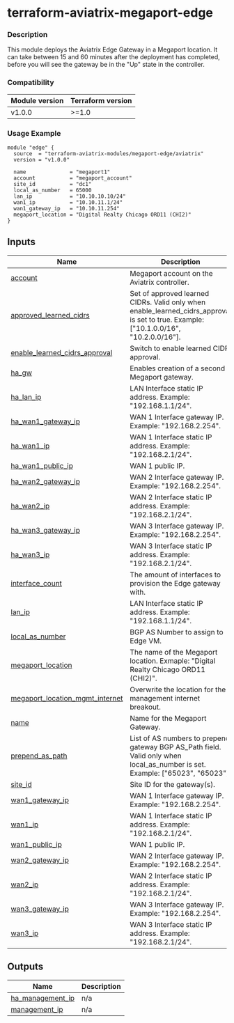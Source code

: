 <!-- BEGIN_TF_DOCS -->
# terraform-aviatrix-megaport-edge

### Description
This module deploys the Aviatrix Edge Gateway in a Megaport location. It can take between 15 and 60 minutes after the deployment has completed, before you will see the gateway be in the "Up" state in the controller.

### Compatibility
Module version | Terraform version
:--- | :---
v1.0.0 | >=1.0 | 7.1 | >= 3.1.0

### Usage Example
```hcl
module "edge" {
  source  = "terraform-aviatrix-modules/megaport-edge/aviatrix"
  version = "v1.0.0"

  name              = "megaport1"
  account           = "megaport_account"
  site_id           = "dc1"
  local_as_number   = 65000
  lan_ip            = "10.10.10.10/24"
  wan1_ip           = "10.10.11.1/24"
  wan1_gateway_ip   = "10.10.11.254"
  megaport_location = "Digital Realty Chicago ORD11 (CHI2)"
}
```
## Inputs

| Name | Description | Type | Default | Required |
|------|-------------|------|---------|:--------:|
| <a name="input_account"></a> [account](#input\_account) | Megaport account on the Aviatrix controller. | `string` | n/a | yes |
| <a name="input_approved_learned_cidrs"></a> [approved\_learned\_cidrs](#input\_approved\_learned\_cidrs) | Set of approved learned CIDRs. Valid only when enable\_learned\_cidrs\_approval is set to true. Example: ["10.1.0.0/16", "10.2.0.0/16"]. | `list(string)` | `null` | no |
| <a name="input_enable_learned_cidrs_approval"></a> [enable\_learned\_cidrs\_approval](#input\_enable\_learned\_cidrs\_approval) | Switch to enable learned CIDR approval. | `bool` | `null` | no |
| <a name="input_ha_gw"></a> [ha\_gw](#input\_ha\_gw) | Enables creation of a second Megaport gateway. | `bool` | `false` | no |
| <a name="input_ha_lan_ip"></a> [ha\_lan\_ip](#input\_ha\_lan\_ip) | LAN Interface static IP address. Example: "192.168.1.1/24". | `string` | `""` | no |
| <a name="input_ha_wan1_gateway_ip"></a> [ha\_wan1\_gateway\_ip](#input\_ha\_wan1\_gateway\_ip) | WAN 1 Interface gateway IP. Example: "192.168.2.254". | `string` | `""` | no |
| <a name="input_ha_wan1_ip"></a> [ha\_wan1\_ip](#input\_ha\_wan1\_ip) | WAN 1 Interface static IP address. Example: "192.168.2.1/24". | `string` | `""` | no |
| <a name="input_ha_wan1_public_ip"></a> [ha\_wan1\_public\_ip](#input\_ha\_wan1\_public\_ip) | WAN 1 public IP. | `string` | `""` | no |
| <a name="input_ha_wan2_gateway_ip"></a> [ha\_wan2\_gateway\_ip](#input\_ha\_wan2\_gateway\_ip) | WAN 2 Interface gateway IP. Example: "192.168.2.254". | `string` | `""` | no |
| <a name="input_ha_wan2_ip"></a> [ha\_wan2\_ip](#input\_ha\_wan2\_ip) | WAN 2 Interface static IP address. Example: "192.168.2.1/24". | `string` | `""` | no |
| <a name="input_ha_wan3_gateway_ip"></a> [ha\_wan3\_gateway\_ip](#input\_ha\_wan3\_gateway\_ip) | WAN 3 Interface gateway IP. Example: "192.168.2.254". | `string` | `""` | no |
| <a name="input_ha_wan3_ip"></a> [ha\_wan3\_ip](#input\_ha\_wan3\_ip) | WAN 3 Interface static IP address. Example: "192.168.2.1/24". | `string` | `""` | no |
| <a name="input_interface_count"></a> [interface\_count](#input\_interface\_count) | The amount of interfaces to provision the Edge gateway with. | `number` | `3` | no |
| <a name="input_lan_ip"></a> [lan\_ip](#input\_lan\_ip) | LAN Interface static IP address. Example: "192.168.1.1/24". | `string` | n/a | yes |
| <a name="input_local_as_number"></a> [local\_as\_number](#input\_local\_as\_number) | BGP AS Number to assign to Edge VM. | `number` | `null` | no |
| <a name="input_megaport_location"></a> [megaport\_location](#input\_megaport\_location) | The name of the Megaport location. Exmaple: "Digital Realty Chicago ORD11 (CHI2)". | `string` | n/a | yes |
| <a name="input_megaport_location_mgmt_internet"></a> [megaport\_location\_mgmt\_internet](#input\_megaport\_location\_mgmt\_internet) | Overwrite the location for the management internet breakout. | `string` | `""` | no |
| <a name="input_name"></a> [name](#input\_name) | Name for the Megaport Gateway. | `string` | n/a | yes |
| <a name="input_prepend_as_path"></a> [prepend\_as\_path](#input\_prepend\_as\_path) | List of AS numbers to prepend gateway BGP AS\_Path field. Valid only when local\_as\_number is set. Example: ["65023", "65023"]. | `list(number)` | `null` | no |
| <a name="input_site_id"></a> [site\_id](#input\_site\_id) | Site ID for the gateway(s). | `string` | n/a | yes |
| <a name="input_wan1_gateway_ip"></a> [wan1\_gateway\_ip](#input\_wan1\_gateway\_ip) | WAN 1 Interface gateway IP. Example: "192.168.2.254". | `string` | n/a | yes |
| <a name="input_wan1_ip"></a> [wan1\_ip](#input\_wan1\_ip) | WAN 1 Interface static IP address. Example: "192.168.2.1/24". | `string` | n/a | yes |
| <a name="input_wan1_public_ip"></a> [wan1\_public\_ip](#input\_wan1\_public\_ip) | WAN 1 public IP. | `string` | `null` | no |
| <a name="input_wan2_gateway_ip"></a> [wan2\_gateway\_ip](#input\_wan2\_gateway\_ip) | WAN 2 Interface gateway IP. Example: "192.168.2.254". | `string` | `""` | no |
| <a name="input_wan2_ip"></a> [wan2\_ip](#input\_wan2\_ip) | WAN 2 Interface static IP address. Example: "192.168.2.1/24". | `string` | `""` | no |
| <a name="input_wan3_gateway_ip"></a> [wan3\_gateway\_ip](#input\_wan3\_gateway\_ip) | WAN 3 Interface gateway IP. Example: "192.168.2.254". | `string` | `""` | no |
| <a name="input_wan3_ip"></a> [wan3\_ip](#input\_wan3\_ip) | WAN 3 Interface static IP address. Example: "192.168.2.1/24". | `string` | `""` | no |

## Outputs

| Name | Description |
|------|-------------|
| <a name="output_ha_management_ip"></a> [ha\_management\_ip](#output\_ha\_management\_ip) | n/a |
| <a name="output_management_ip"></a> [management\_ip](#output\_management\_ip) | n/a |
<!-- END_TF_DOCS -->